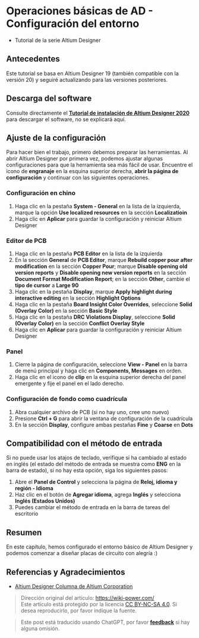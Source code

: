# Operaciones básicas de AD - Configuración del entorno

- Tutorial de la serie Altium Designer

## Antecedentes

Este tutorial se basa en Altium Designer 19 (también compatible con la versión 20) y seguiré actualizando para las versiones posteriores.

## Descarga del software

Consulte directamente el [**Tutorial de instalación de Altium Designer 2020**](https://mp.weixin.qq.com/s?__biz=MzIwMjE1MjMyMw==&mid=502718968&idx=1&sn=4c37dc403171ffad01fca95b5a537b2e&chksm=0ee141143996c8021799bb5bf5407b7b56c2d7fa5dc484bda61893efd74a06a1f6be63a7a35e&scene=20&xtrack=1&key=088e5814bbd70a9bf7fb42111d02cbb81bb55981baea77169d867e2871add46f26dccde79326a96e819591677be92412fc05ff2af437922652dfe7ae1b94dc8172f36186ba0b2b460004027131ceae2c&ascene=1&uin=MTk5MDUwOTA0Mg%3D%3D&devicetype=Windows+10+x64&version=62090523&lang=zh_CN&exportkey=AyOYwgP948kprM0EiAGMcyk%3D&pass_ticket=6jBDTE0Qqg%2BrAl1wrTIo2UeJLmUrtbfUKPpgRGdeqhwXUk8QVkc%2Fyekd3BvlvVsB) para descargar el software, no se explicará aquí.

## Ajuste de la configuración

Para hacer bien el trabajo, primero debemos preparar las herramientas. Al abrir Altium Designer por primera vez, podemos ajustar algunas configuraciones para que la herramienta sea más fácil de usar. Encuentre el icono de **engranaje** en la esquina superior derecha, **abrir la página de configuración** y continuar con las siguientes operaciones.

### Configuración en chino

1. Haga clic en la pestaña **System - General** en la lista de la izquierda, marque la opción **Use localized resources** en la sección **Localizatioin**
2. Haga clic en **Aplicar** para guardar la configuración y reiniciar Altium Designer

### Editor de PCB

1. Haga clic en la pestaña **PCB Editor** en la lista de la izquierda
2. En la sección **General** de **PCB Editor**, marque **Rebuild copper pour after modification** en la sección **Copper Pour**; marque **Disable opening old version reports** y **Disable opening new version reports** en la sección **Document Format Modification Report**; en la sección **Other**, cambie el **tipo de cursor** a **Large 90**
3. Haga clic en la pestaña **Display**, marque **Apply highlight during interactive editing** en la sección **Highlight Options**
4. Haga clic en la pestaña **Board Insight Color Overrides**, seleccione **Solid (Overlay Color)** en la sección **Basic Style**
5. Haga clic en la pestaña **DRC Violations Display**, seleccione **Solid (Overlay Color)** en la sección **Conflict Overlay Style**
6. Haga clic en **Aplicar** para guardar la configuración y reiniciar Altium Designer

### Panel

1. Cierre la página de configuración, seleccione **View - Panel** en la barra de menú principal y haga clic en **Components, Messages** en orden.
2. Haga clic en el icono de **clip** en la esquina superior derecha del panel emergente y fije el panel en el lado derecho.

### Configuración de fondo como cuadrícula

1. Abra cualquier archivo de PCB (si no hay uno, cree uno nuevo)
2. Presione **Ctrl + G** para abrir la ventana de configuración de la cuadrícula
3. En la sección **Display**, configure ambas pestañas **Fine** y **Coarse** en **Dots**

## Compatibilidad con el método de entrada

Si no puede usar los atajos de teclado, verifique si ha cambiado al estado en inglés (el estado del método de entrada se muestra como **ENG** en la barra de estado), si no hay esta opción, siga los siguientes pasos:

1. Abre el **Panel de Control** y selecciona la página de **Reloj, idioma y región - Idioma**
2. Haz clic en el botón de **Agregar idioma**, agrega **Inglés** y selecciona **Inglés (Estados Unidos)**
3. Puedes cambiar el método de entrada en la barra de tareas del escritorio

## Resumen

En este capítulo, hemos configurado el entorno básico de Altium Designer y podemos comenzar a diseñar placas de circuito con alegría :\) 

## Referencias y Agradecimientos

- [Altium Designer Columna de Altium Corporation](https://seujxh.wordpress.com/2018/09/30/altium%e5%85%ac%e5%8f%b8altium-designer%e4%b8%93%e6%a0%8f/) 

> Dirección original del artículo: <https://wiki-power.com/>  
> Este artículo está protegido por la licencia [CC BY-NC-SA 4.0](https://creativecommons.org/licenses/by/4.0/deed.zh). Si desea reproducirlo, por favor indique la fuente.

> Este post está traducido usando ChatGPT, por favor [**feedback**](https://github.com/linyuxuanlin/Wiki_MkDocs/issues/new) si hay alguna omisión.